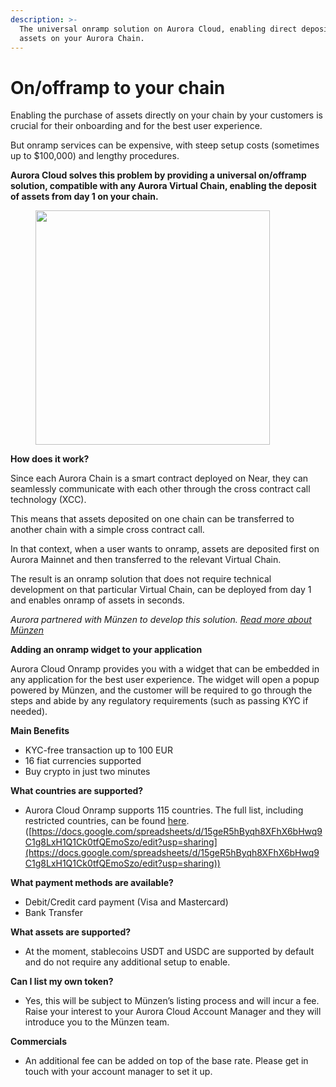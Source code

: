 ```yaml
---
description: >-
  The universal onramp solution on Aurora Cloud, enabling direct deposit of
  assets on your Aurora Chain.
---
```


# On/offramp to your chain

Enabling the purchase of assets directly on your chain by your customers is crucial for their onboarding and for the best user experience.

But onramp services can be expensive, with steep setup costs (sometimes up to $100,000) and lengthy procedures.

**Aurora Cloud solves this problem by providing a universal on/offramp solution, compatible with any Aurora Virtual Chain, enabling the deposit of assets from day 1 on your chain.**

<figure><img src="/img/.gitbook/assets/Frame 827.jpg" alt="" width="375"></img><figcaption></figcaption></figure>

**How does it work?**

Since each Aurora Chain is a smart contract deployed on Near, they can seamlessly communicate with each other through the cross contract call technology (XCC).

This means that assets deposited on one chain can be transferred to another chain with a simple cross contract call.

In that context, when a user wants to onramp, assets are deposited first on Aurora Mainnet and then transferred to the relevant Virtual Chain.

The result is an onramp solution that does not require technical development on that particular Virtual Chain, can be deployed from day 1 and enables onramp of assets in seconds.

_Aurora partnered with Münzen to develop this solution._ [_Read more about Münzen_](https://munzen.io/ramp)

**Adding an onramp widget to your application**

Aurora Cloud Onramp provides you with a widget that can be embedded in any application for the best user experience. The widget will open a popup powered by Münzen, and the customer will be required to go through the steps and abide by any regulatory requirements (such as passing KYC if needed).

**Main Benefits**

* KYC-free transaction up to 100 EUR
* 16 fiat currencies supported
* Buy crypto in just two minutes

**What countries are supported?**

* Aurora Cloud Onramp supports 115 countries. The full list, including restricted countries, can be found [here](https://docs.google.com/spreadsheets/d/15geR5hByqh8XFhX6bHwq9C1g8LxH1Q1Ck0tfQEmoSzo/edit?usp=sharing). ([https://docs.google.com/spreadsheets/d/15geR5hByqh8XFhX6bHwq9C1g8LxH1Q1Ck0tfQEmoSzo/edit?usp=sharing](https://docs.google.com/spreadsheets/d/15geR5hByqh8XFhX6bHwq9C1g8LxH1Q1Ck0tfQEmoSzo/edit?usp=sharing))

**What payment methods are available?**

* Debit/Credit card payment (Visa and Mastercard)
* Bank Transfer

**What assets are supported?**

* At the moment, stablecoins USDT and USDC are supported by default and do not require any additional setup to enable.

**Can I list my own token?**

* Yes, this will be subject to Münzen’s listing process and will incur a fee. Raise your interest to your Aurora Cloud Account Manager and they will introduce you to the Münzen team.

**Commercials**

* An additional fee can be added on top of the base rate. Please get in touch with your account manager to set it up.
